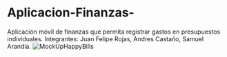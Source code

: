 # Aplicacion-Finanzas-
Aplicación móvil de finanzas que permita registrar gastos en presupuestos individuales.
    Integrantes: Juan Felipe Rojas, Andres Castaño, Samuel Arandia.
![MockUpHappyBills](https://github.com/JuanFeletes24/Aplicaci-n-Finanzas-/assets/70069977/1505b8a2-b84b-407b-9727-32a2155e0e05)
